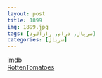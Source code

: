 ```yaml
---
layout: post
title: 1899
img: 1899.jpg
tags: [سریال, درام, رازآلود]
categories: [سریال]
---
```


[imdb](https://www.imdb.com/title/tt9319668/)  
[RottenTomatoes](https://www.rottentomatoes.com/tv/1899)